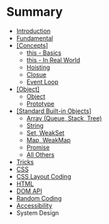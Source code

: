 # Summary

* [Introduction](README.md)
* [Fundamental](basics.md)
* [\[Concepts\]](concepts.md)
    * [this - Basics](this.md)
    * [this - In Real World](this---in-real-word.md)
    * [Hoisting](hoisting.md)
    * [Closue](closue.md)
    * [Event Loop](event-loop.md)
* [\[Object\]](object.md)
    * [Object](object.md)
    * [Prototype](prototype.md)
* [\[Standard Built-in Objects\]](standard-built-in-objects.md)
    * [Array \(Queue, Stack, Tree\)](array.md)
    * [String](string.md)
    * [Set, WeakSet](set.md)
    * [Map, WeakMap](map--set.md)
    * [Promise](promise.md)
    * [All Others](write-your-own.md)
* [Tricks](tricks-to-show-off.md)
* [CSS](css.md)
* [CSS Layout Coding](css-layout-coding.md)
* [HTML](html.md)
* [DOM API](dom-api.md)
* [Random Coding](javascript-coding.md)
* [Accessibility](accessibility.md)
* System Design


